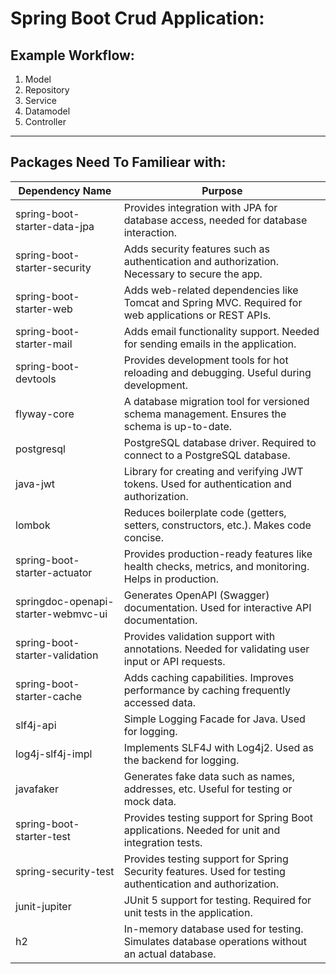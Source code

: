 # Spring Boot Crud Application:

## Example Workflow:

1.  Model
2.  Repository
3.  Service
4.  Datamodel
5.  Controller

---

## Packages Need To Familiear with:

| Dependency Name | Purpose |
| --- | --- |
| spring-boot-starter-data-jpa | Provides integration with JPA for database access, needed for database interaction. |
| spring-boot-starter-security | Adds security features such as authentication and authorization. Necessary to secure the app. |
| spring-boot-starter-web | Adds web-related dependencies like Tomcat and Spring MVC. Required for web applications or REST APIs. |
| spring-boot-starter-mail | Adds email functionality support. Needed for sending emails in the application. |
| spring-boot-devtools | Provides development tools for hot reloading and debugging. Useful during development. |
| flyway-core | A database migration tool for versioned schema management. Ensures the schema is up-to-date. |
| postgresql | PostgreSQL database driver. Required to connect to a PostgreSQL database. |
| java-jwt | Library for creating and verifying JWT tokens. Used for authentication and authorization. |
| lombok | Reduces boilerplate code (getters, setters, constructors, etc.). Makes code concise. |
| spring-boot-starter-actuator | Provides production-ready features like health checks, metrics, and monitoring. Helps in production. |
| springdoc-openapi-starter-webmvc-ui | Generates OpenAPI (Swagger) documentation. Used for interactive API documentation. |
| spring-boot-starter-validation | Provides validation support with annotations. Needed for validating user input or API requests. |
| spring-boot-starter-cache | Adds caching capabilities. Improves performance by caching frequently accessed data. |
| slf4j-api | Simple Logging Facade for Java. Used for logging. |
| log4j-slf4j-impl | Implements SLF4J with Log4j2. Used as the backend for logging. |
| javafaker | Generates fake data such as names, addresses, etc. Useful for testing or mock data. |
| spring-boot-starter-test | Provides testing support for Spring Boot applications. Needed for unit and integration tests. |
| spring-security-test | Provides testing support for Spring Security features. Used for testing authentication and authorization. |
| junit-jupiter | JUnit 5 support for testing. Required for unit tests in the application. |
| h2 | In-memory database used for testing. Simulates database operations without an actual database. |